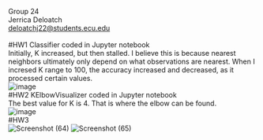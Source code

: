 Group 24 \
Jerrica Deloatch \
deloatchj22@students.ecu.edu \
\
#HW1
Classifier coded in Jupyter notebook \
Initially, K increased, but then stalled. I believe this is because nearest neighbors ultimately only depend on what observations are nearest. When I incresed K range to 100, the accuracy increased and decreased, as it processed certain values. \
![image](https://user-images.githubusercontent.com/113311736/190349328-acd60667-48b2-4792-9128-c26b90bcad37.png)
\
#HW2
KElbowVisualizer coded in Jupyter notebook \
The best value for K is 4. That is where the elbow can be found. \
![image](https://user-images.githubusercontent.com/113311736/192155063-a1e1a3f6-186e-4fa4-9406-9644cc61df78.png)
\
#HW3
\
![Screenshot (64)](https://user-images.githubusercontent.com/113311736/194196597-f2d87818-56ea-4ff6-a999-d8b7879aaac5.png)
![Screenshot (65)](https://user-images.githubusercontent.com/113311736/194196745-b7fa1cf9-10a7-46ef-ae4c-6a4fb560f10f.png)



